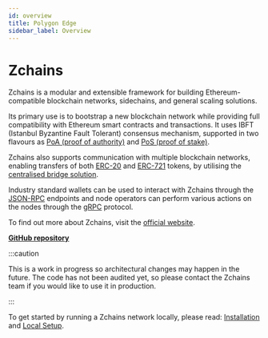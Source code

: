 ```yaml
---
id: overview
title: Polygon Edge
sidebar_label: Overview
---
```


# Zchains

Zchains is a modular and extensible framework for building Ethereum-compatible blockchain networks, sidechains, and general scaling solutions.

Its primary use is to bootstrap a new blockchain network while providing full compatibility with Ethereum smart contracts and transactions. It uses IBFT (Istanbul Byzantine Fault Tolerant) consensus mechanism, supported in two flavours as [PoA (proof of authority)](consensus/poa/) and [PoS (proof of stake)](consensus/pos-stake-unstake/).

Zchains also supports communication with multiple blockchain networks, enabling transfers of both [ERC-20](https://ethereum.org/en/developers/docs/standards/tokens/erc-20) and [ERC-721](https://ethereum.org/en/developers/docs/standards/tokens/erc-721) tokens, by utilising the [centralised bridge solution](additional-features/chainbridge/overview/).

Industry standard wallets can be used to interact with Zchains through the [JSON-RPC](working-with-node/query-json-rpc/) endpoints and node operators can perform various actions on the nodes through the [gRPC](working-with-node/query-operator-info/) protocol.

To find out more about Zchains, visit the [official website](https://polygon.technology).

[**GitHub repository**](https://github.com/0xPolygon/polygon-edge)

:::caution

This is a work in progress so architectural changes may happen in the future. The code has not been audited yet, so please contact the Zchains team if you would like to use it in production.

:::

To get started by running a Zchains network locally, please read: [Installation](get-started/installation/) and [Local Setup](get-started/set-up-ibft-locally/).
